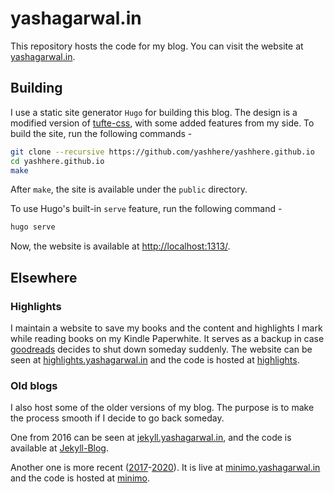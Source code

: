 # yashagarwal.in

This repository hosts the code for my blog. You can visit the website at [yashagarwal.in](https://yashagarwal.in/).

## Building
I use a static site generator `Hugo` for building this blog. The design is a modified version of [tufte-css](https://github.com/edwardtufte/tufte-css), with some added features from my side.
To build the site, run the following commands -
```bash
git clone --recursive https://github.com/yashhere/yashhere.github.io
cd yashhere.github.io
make
```

After `make`, the site is available under the `public` directory.

To use Hugo's built-in `serve` feature, run the following command -
```bash
hugo serve
```
Now, the website is available at [http://localhost:1313/](http://localhost:1313/).

## Elsewhere
### Highlights
I maintain a website to save my books and the content and highlights I mark while reading books on my Kindle Paperwhite. It serves as a backup in case [goodreads](https://www.goodreads.com/yashhere) decides to shut down someday suddenly. The website can be seen at [highlights.yashagarwal.in](https://highlights.yashagarwal.in/) and the code is hosted at [highlights](https://github.com/yashhere/highlights).

### Old blogs
I also host some of the older versions of my blog. The purpose is to make the process smooth if I decide to go back someday.

One from 2016 can be seen at [jekyll.yashagarwal.in](https://jekyll.yashagarwal.in/), and the code is available at [Jekyll-Blog](https://github.com/yashhere/Jekyll-Blog).

Another one is more recent ([2017](https://github.com/yashhere/yashhere.github.io/commit/42165108f3cc94cc9c60ae07c1981eb6d5d06751)-[2020](https://github.com/yashhere/yashhere.github.io/commit/bb7139ba1d4a96127b7a6c7718d5239d7eb35068)). It is live at [minimo.yashagarwal.in](https://minimo.yashagarwal.in/) and the code is hosted at [minimo](https://github.com/yashhere/yashhere.github.io/tree/minimo).

